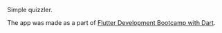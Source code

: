 Simple quizzler.

The app was made as a part of [Flutter Development Bootcamp with Dart](https://github.com/londonappbrewery/Flutter-Course-Resources).


